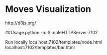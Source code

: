 Moves Visualization
=====

http://d3js.org/


##Usage
    python -m SimpleHTTPServer 7102
	
Run locally
	localhost:7102/templates/node.html
	localhost:7102/templates/bar.html
